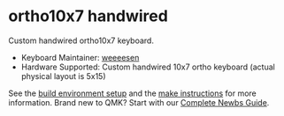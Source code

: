 # ortho10x7 handwired

Custom handwired ortho10x7 keyboard.

* Keyboard Maintainer: [weeeesen](https://github.com/Weeeesen)
* Hardware Supported: Custom handwired 10x7 ortho keyboard (actual physical layout is 5x15)

See the [build environment setup](https://docs.qmk.fm/#/getting_started_build_tools) and the [make instructions](https://docs.qmk.fm/#/getting_started_make_guide) for more information. Brand new to QMK? Start with our [Complete Newbs Guide](https://docs.qmk.fm/#/newbs).
